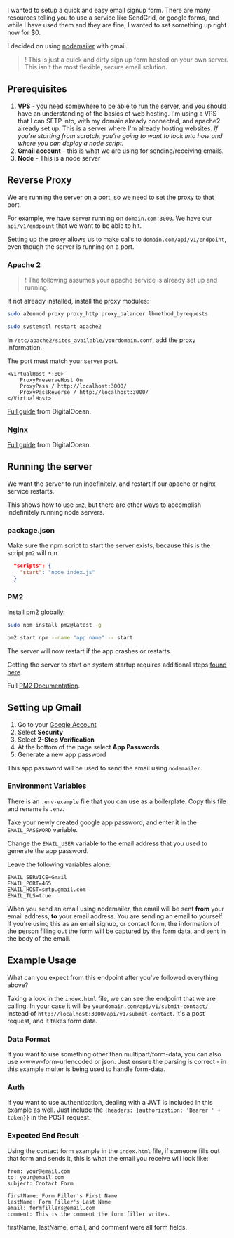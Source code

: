 I wanted to setup a quick and easy email signup form. There are many resources telling you to use a service like SendGrid, or google forms, and while I have used them and they are fine, I wanted to set something up right now for $0.

I decided on using [nodemailer](https://www.nodemailer.com/) with gmail. 

>! This is just a quick and dirty sign up form hosted on your own server. This isn't the most flexible, secure email solution.

## Prerequisites

1. **VPS** - you need somewhere to be able to run the server, and you should have an understanding of the basics of web hosting. I'm using a VPS that I can SFTP into, with my domain already connected, and apache2 already set up. This is a server where I'm already hosting websites. *If you're starting from scratch, you're going to want to look into how and where you can deploy a node script.*
2. **Gmail account** - this is what we are using for sending/receiving emails.
3. **Node** - This is a node server

## Reverse Proxy

We are running the server on a port, so we need to set the proxy to that port. 

For example, we have server running on `domain.com:3000`. We have our `api/v1/endpoint` that we want to be able to hit.

Setting up the proxy allows us to make calls to `domain.com/api/v1/endpoint`, even though the server is running on a port.

### Apache 2

>! The following assumes your apache service is already set up and running.

If not already installed, install the proxy modules:

```bash
sudo a2enmod proxy proxy_http proxy_balancer lbmethod_byrequests
```

```bash 
sudo systemctl restart apache2
```

In `/etc/apache2/sites_available/yourdomain.conf`, add the proxy information.

The port must match your server port.

```
<VirtualHost *:80>
    ProxyPreserveHost On
    ProxyPass / http://localhost:3000/
    ProxyPassReverse / http://localhost:3000/
</VirtualHost>
```

[Full guide](https://www.digitalocean.com/community/tutorials/how-to-use-apache-http-server-as-reverse-proxy-using-mod_proxy-extension-ubuntu-20-04) from DigitalOcean.

### Nginx

[Full guide](https://www.digitalocean.com/community/tutorials/how-to-configure-nginx-as-a-reverse-proxy-on-ubuntu-22-04) from DigitalOcean.

## Running the server

We want the server to run indefinitely, and restart if our apache or nginx service restarts.

This shows how to use `pm2`, but there are other ways to accomplish indefinitely running node servers.

### package.json

Make sure the npm script to start the server exists, because this is the script `pm2` will run.

```json
  "scripts": {
    "start": "node index.js"
  }
```

### PM2

Install pm2 globally:

```bash
sudo npm install pm2@latest -g
```

```bash
pm2 start npm --name "app name" -- start
```

The server will now restart if the app crashes or restarts. 

Getting the server to start on system startup requires additional steps [found here](https://www.digitalocean.com/community/tutorials/how-to-set-up-a-node-js-application-for-production-on-ubuntu-20-04).

Full [PM2 Documentation](https://pm2.keymetrics.io/docs/usage/quick-start/).

## Setting up Gmail

1. Go to your [Google Account](https://myaccount.google.com/)
2. Select **Security**
3. Select **2-Step Verification**
4. At the bottom of the page select **App Passwords**
5. Generate a new app password

This app password will be used to send the email using `nodemailer`.

### Environment Variables

There is an `.env-example` file that you can use as a boilerplate. Copy this file and rename is `.env`.

Take your newly created google app password, and enter it in the `EMAIL_PASSWORD` variable.

Change the `EMAIL_USER` variable to the email address that you used to generate the app password.

Leave the following variables alone:

```
EMAIL_SERVICE=Gmail
EMAIL_PORT=465
EMAIL_HOST=smtp.gmail.com
EMAIL_TLS=true
```

When you send an email using nodemailer, the email will be sent **from** your email address, **to** your email address. You are sending an email to yourself. If you're using this as an email signup, or contact form, the information of the person filling out the form will be captured by the form data, and sent in the body of the email.

## Example Usage

What can you expect from this endpoint after you've followed everything above?

Taking a look in the `index.html` file, we can see the endpoint that we are calling. In your case it will be `yourdomain.com/api/v1/submit-contact/` instead of `http://localhost:3000/api/v1/submit-contact`. It's a post request, and it takes form data.


### Data Format 
If you want to use something other than multipart/form-data, you can also use x-www-form-urlencoded or json. Just ensure the parsing is correct - in this example multer is being used to handle form-data.

### Auth
If you want to use authentication, dealing with a JWT is included in this example as well. Just include the `{headers: {authorization: 'Bearer ' + token}}` in the POST request.

### Expected End Result

Using the contact form example in the `index.html` file, if someone fills out that form and sends it, this is what the email you receive will look like:

```
from: your@email.com
to: your@email.com
subject: Contact Form

firstName: Form Filler's First Name
lastName: Form Filler's Last Name 
email: formfillers@email.com
comment: This is the comment the form filler writes.
```

firstName, lastName, email, and comment were all form fields.

